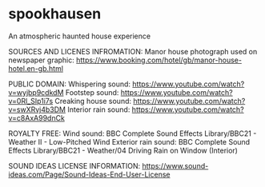 # spookhausen
An atmospheric haunted house experience

SOURCES AND LICENES INFROMATION:
  Manor house photograph used on newspaper graphic: https://www.booking.com/hotel/gb/manor-house-hotel.en-gb.html

  PUBLIC DOMAIN:
  Whispering sound: https://www.youtube.com/watch?v=wyjbp9cdkdM
  Footstep sound: https://www.youtube.com/watch?v=0Rl_SIp1i7s
  Creaking house sound: https://www.youtube.com/watch?v=swXRvj4b3DM
  Interior rain sound: https://www.youtube.com/watch?v=c8AxA99dnCk

  ROYALTY FREE:
  Wind sound: BBC Complete Sound Effects Library/BBC21 - Weather II - Low-Pitched Wind
  Exterior rain sound: BBC Complete Sound Effects Library/BBC21 - Weather/04 Driving Rain on Window (Interior)

SOUND IDEAS LICENSE INFORMATION: https://www.sound-ideas.com/Page/Sound-Ideas-End-User-License
